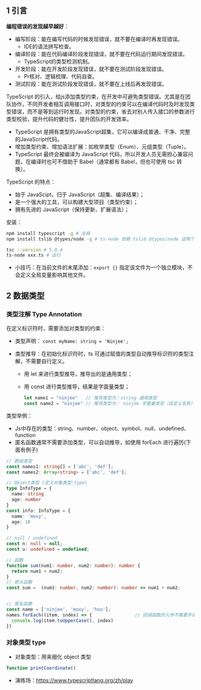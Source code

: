 ## 1 引言

**编程错误的发现越早越好**：

- 编写阶段：能在编写代码的时候发现错误，就不要在编译时再发现错误。
  - IDE的语法拼写检查。
- 编译阶段：能在代码编译阶段发现错误，就不要在代码运行期间发现错误。
  - TypeScript的类型检测机制。
- 开发阶段：能在开发阶段发现错误，就不要在测试阶段发现错误。
  - Pr核对、逻辑梳理、代码自查。
- 测试阶段：能在测试阶段发现错误，就不要在上线后再发现错误。



TypeScript 的引入，给js添加类型约束，在开发中可避免类型错误。尤其是在团队协作，不同开发者相互调用接口时，对类型的约束可以在编译代码时及时发现类型错误，而不是等到运行时发现。对类型的约束，省去对别人传入接口的参数进行类型校验，提升代码的健壮性，提升团队的开发效率。

- TypeScript 是拥有类型的JavaScript超集，它可以编译成普通、干净、完整的JavaScript代码。
- 增加类型约束、增加语法扩展：如枚举类型（Enum）、元组类型（Tuple）。
- TypeScript 最终会被编译为 JavaScript 代码，所以开发人员无需担心兼容问题，在编译时也可不借助于 Babel（通常都有 Babel，但也可使用 tsc 转换）。

TypeScript 的特点：

- 始于 JavaScipt，归于 JavaScript（超集、编译结果）；
- 是一个强大的工具，可以构建大型项目（类型约束）；
- 拥有先进的 JavaScript（保持更新、扩展语法）；





安装：

```sh
npm install typescript -g # 全局
npm install tslib @types/node -g # ts-node 依赖 tslib @types/node 这两个包

tsc --version # 5.0.4
ts-node xxx.ts # 运行
```

- 小技巧：在当前文件的末尾添加：`export {}` 指定该文件为一个独立模块，不会定义全局变量影响其他文件。



## 2 数据类型

### 类型注解 Type Annotation

在定义标识符时，需要添加对类型的约束：

- 类型声明： `const myName: string = 'Ninjee';`

- 类型推导：在初始化标识符时，ts 可通过赋值的类型自动推导标识符的类型注解，不需要自行定义。

  - 用 let 来进行类型推导，推导出的是通用类型；

  - 用 const 进行类型推导，结果是字面量类型；

    ```ts
    let name1 = "ninjee"   // 推导类型为：string 通用类型
    const name2 = "ninjee" // 推导类型为： ninjee 字面量类型（自定义名称）
    ```

类型举例：

- Js中存在的类型：string、number、object、symbol、null、undefined、function
- 匿名函数通常不需要添加类型，可以自动推导，如使用 forEach 进行遍历(下面有例子) 

```typescript
// 数组类型
const names1: string[] = ['abc', 'def'];
const names2: Array<string> = ['abc', 'def'];

// Object类型 (定义对象类型:type)
type InfoType = {
  name: string
  age: number
}
const info: InfoType = {
  name: 'moxy',
  age: 18
}

// null / undefined
const n: null = null;
const u: undefined = undefined;

// 函数
function sum(num1: number, num2: number): number {
  return num1 + num2;
}
// 箭头函数
const sum =  (num1: number, num2: number): number => num1 + num2;


// 匿名函数
const name = ['ninjee', 'moxy', 'hou'];
names.forEach((item, index) => {				// 回调函数的入参不需要手动添加类型约束
  console.log(item.toUpperCase(), index)
})

```



### 对象类型 type

- 对象类型：用来细化 object 类型

```js
function printCoordinate()
```









- 演练场：https://www.typescriptlang.org/zh/play














